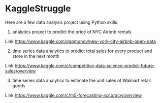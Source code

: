 # KaggleStruggle
Here are a few data analysis project using Python skills. 

1. analytics project to predict the price of NYC Airbnb rentals

Link https://www.kaggle.com/dgomonov/new-york-city-airbnb-open-data

2. time series data analytics to predict total sales for every product and store in the next month

Link https://www.kaggle.com/c/competitive-data-science-predict-future-sales/overview

3. time series data analytics to estimate the unit sales of Walmart retail goods

Link https://www.kaggle.com/c/m5-forecasting-accuracy/overview

